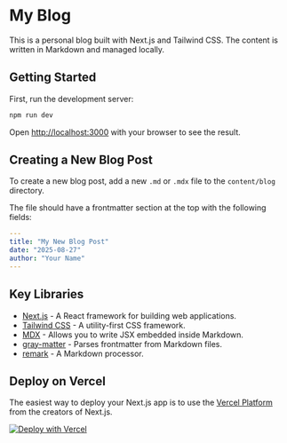 # My Blog

This is a personal blog built with Next.js and Tailwind CSS. The content is written in Markdown and managed locally.

## Getting Started

First, run the development server:

```bash
npm run dev
```

Open [http://localhost:3000](http://localhost:3000) with your browser to see the result.

## Creating a New Blog Post

To create a new blog post, add a new `.md` or `.mdx` file to the `content/blog` directory.

The file should have a frontmatter section at the top with the following fields:

```yaml
---
title: "My New Blog Post"
date: "2025-08-27"
author: "Your Name"
---
```

## Key Libraries

*   [Next.js](https://nextjs.org/) - A React framework for building web applications.
*   [Tailwind CSS](https://tailwindcss.com/) - A utility-first CSS framework.
*   [MDX](https://mdxjs.com/) - Allows you to write JSX embedded inside Markdown.
*   [gray-matter](https://github.com/jonschlinkert/gray-matter) - Parses frontmatter from Markdown files.
*   [remark](https://github.com/remarkjs/remark) - A Markdown processor.

## Deploy on Vercel

The easiest way to deploy your Next.js app is to use the [Vercel Platform](https://vercel.com/new?utm_medium=default-template&filter=next.js&utm_source=create-next-app&utm_campaign=create-next-app-readme) from the creators of Next.js.

[![Deploy with Vercel](https://vercel.com/button)](https://vercel.com/new?utm_medium=default-template&filter=next.js&utm_source=create-next-app&utm_campaign=create-next-app-readme)